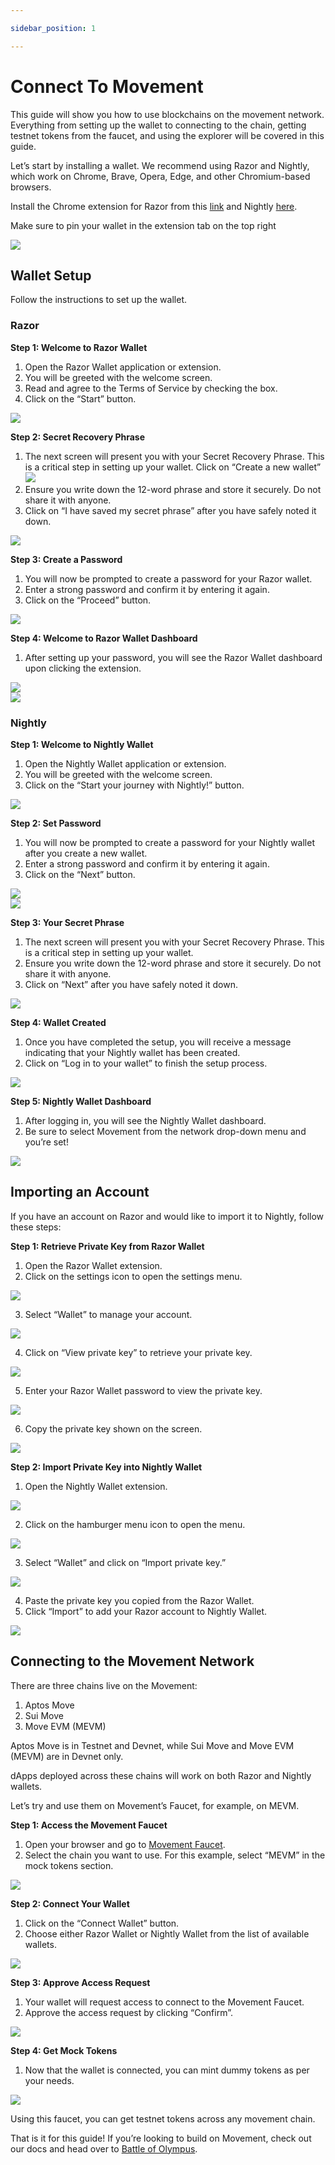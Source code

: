 ```yaml
---

sidebar_position: 1

---
```


# Connect To Movement

This guide will show you how to use blockchains on the movement network. Everything from setting up the wallet to connecting to the chain, getting testnet tokens from the faucet, and using the explorer will be covered in this guide.

Let’s start by installing a wallet. We recommend using Razor and Nightly, which work on Chrome, Brave, Opera, Edge, and other Chromium-based browsers.

Install the Chrome extension for Razor from this [link](https://chromewebstore.google.com/detail/razor-wallet/fdcnegogpncmfejlfnffnofpngdiejii) and Nightly [here](https://chromewebstore.google.com/detail/nightly/fiikommddbeccaoicoejoniammnalkfa).

Make sure to pin your wallet in the extension tab on the top right

![](./imgs/image1.png)

## Wallet Setup

 Follow the instructions to set up the wallet. 

### Razor

**Step 1: Welcome to Razor Wallet**

1. Open the Razor Wallet application or extension.
2. You will be greeted with the welcome screen.
3. Read and agree to the Terms of Service by checking the box.
4. Click on the “Start” button.

![](./imgs/image2.png)

**Step 2: Secret Recovery Phrase**

1. The next screen will present you with your Secret Recovery Phrase. This is a critical step in setting up your wallet. Click on “Create a new wallet”![](./imgs/image3.png)
2. Ensure you write down the 12-word phrase and store it securely. Do not share it with anyone.
3. Click on “I have saved my secret phrase” after you have safely noted it down.

![](./imgs/image4.png)

**Step 3: Create a Password**

1. You will now be prompted to create a password for your Razor wallet.
2. Enter a strong password and confirm it by entering it again.
3. Click on the “Proceed” button.

![](./imgs/image5.png)

**Step 4: Welcome to Razor Wallet Dashboard**

1. After setting up your password, you will see the Razor Wallet dashboard upon clicking the extension.

![](./imgs/image6.png)  
![](./imgs/image7.png)

### Nightly

**Step 1: Welcome to Nightly Wallet**

1. Open the Nightly Wallet application or extension.
2. You will be greeted with the welcome screen.
3. Click on the “Start your journey with Nightly!” button.

![](./imgs/image8.png)  

**Step 2: Set Password**

1. You will now be prompted to create a password for your Nightly wallet after you create a new wallet.
2. Enter a strong password and confirm it by entering it again.
3. Click on the “Next” button.

![](./imgs/image9.png)  
![](./imgs/image10.png)

**Step 3: Your Secret Phrase**

1. The next screen will present you with your Secret Recovery Phrase. This is a critical step in setting up your wallet.
2. Ensure you write down the 12-word phrase and store it securely. Do not share it with anyone.
3. Click on “Next” after you have safely noted it down.

![](./imgs/image11.png)  

**Step 4: Wallet Created**

1. Once you have completed the setup, you will receive a message indicating that your Nightly wallet has been created.
2. Click on “Log in to your wallet” to finish the setup process.

![](./imgs/image12.png)  

**Step 5: Nightly Wallet Dashboard**

1. After logging in, you will see the Nightly Wallet dashboard.
2. Be sure to select Movement from the network drop-down menu and you’re set!

![](./imgs/image13.png)

## Importing an Account

If you have an account on Razor and would like to import it to Nightly, follow these steps:

**Step 1: Retrieve Private Key from Razor Wallet**

1. Open the Razor Wallet extension.
2. Click on the settings icon to open the settings menu.

![](./imgs/image14.png)  

3. Select “Wallet” to manage your account.

![](./imgs/image15.png)  

4. Click on “View private key” to retrieve your private key.

![](./imgs/image16.png)  

5. Enter your Razor Wallet password to view the private key.

![](./imgs/image17.png)  

6. Copy the private key shown on the screen.

![](./imgs/image18.png)  

**Step 2: Import Private Key into Nightly Wallet**

1. Open the Nightly Wallet extension.

![](./imgs/image19.png)  

2. Click on the hamburger menu icon to open the menu.

![](./imgs/image20.png)  

3. Select “Wallet” and click on “Import private key.”

![](./imgs/image21.png)  

4. Paste the private key you copied from the Razor Wallet.
5. Click “Import” to add your Razor account to Nightly Wallet.

![](./imgs/image22.png)

## Connecting to the Movement Network

There are three chains live on the Movement:

1. Aptos Move
2. Sui Move
3. Move EVM (MEVM)

Aptos Move is in Testnet and Devnet, while Sui Move and Move EVM (MEVM) are in Devnet only.

dApps deployed across these chains will work on both Razor and Nightly wallets.

Let’s try and use them on Movement’s Faucet, for example, on MEVM.

**Step 1: Access the Movement Faucet**

1. Open your browser and go to [Movement Faucet](https://faucet.movementlabs.xyz/).
2. Select the chain you want to use. For this example, select “MEVM” in the mock tokens section.

![](./imgs/image23.png)  

**Step 2: Connect Your Wallet**

1. Click on the “Connect Wallet” button.
2. Choose either Razor Wallet or Nightly Wallet from the list of available wallets.

![](./imgs/image24.png)

**Step 3: Approve Access Request**

1. Your wallet will request access to connect to the Movement Faucet.
2. Approve the access request by clicking “Confirm”.

![](./imgs/image25.png)

**Step 4: Get Mock Tokens**

1. Now that the wallet is connected, you can mint dummy tokens as per your needs.

![](./imgs/image26.png)

Using this faucet, you can get testnet tokens across any movement chain.

That is it for this guide! If you’re looking to build on Movement, check out our docs and head over to [Battle of Olympus](https://olympus.movementlabs.xyz/).
